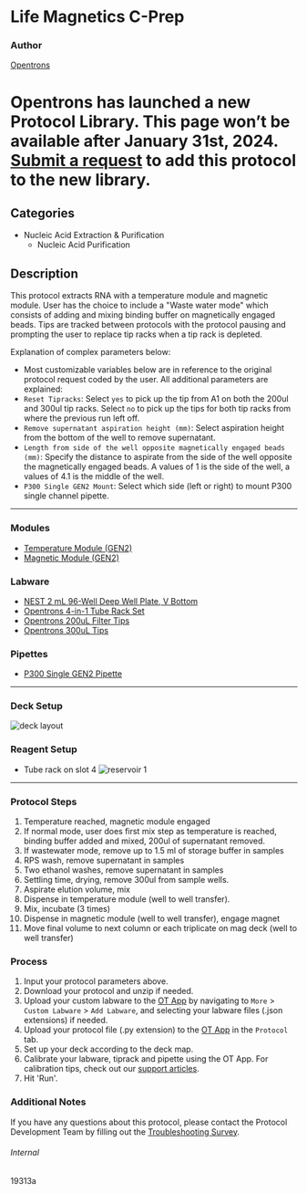 # Life Magnetics C-Prep

### Author
[Opentrons](https://opentrons.com/)


# Opentrons has launched a new Protocol Library. This page won’t be available after January 31st, 2024. [Submit a request](https://docs.google.com/forms/d/e/1FAIpQLSdYYp9QCKow4nn0KlCVsMS3HX0eJ0N9O7-erajKvcpT0lWbSg/viewform) to add this protocol to the new library.

## Categories
* Nucleic Acid Extraction & Purification
	* Nucleic Acid Purification

## Description
This protocol extracts RNA with a temperature module and magnetic module. User has the choice to include a "Waste water mode" which consists of adding and mixing binding buffer on magnetically engaged beads. Tips are tracked between protocols with the protocol pausing and prompting the user to replace tip racks when a tip rack is depleted.

Explanation of complex parameters below:
* Most customizable variables below are in reference to the original protocol request coded by the user. All additional parameters are explained:
* `Reset Tipracks`: Select `yes` to pick up the tip from A1 on both the 200ul and 300ul tip racks. Select `no` to pick up the tips for both tip racks from where the previous run left off.
* `Remove supernatant aspiration height (mm)`: Select aspiration height from the bottom of the well to remove supernatant.
* `Length from side of the well opposite magnetically engaged beads (mm)`: Specify the distance to aspirate from the side of the well opposite the magnetically engaged beads. A values of 1 is the side of the well, a values of 4.1 is the middle of the well.
* `P300 Single GEN2 Mount`: Select which side (left or right) to mount P300 single channel pipette.


---

### Modules
* [Temperature Module (GEN2)](https://shop.opentrons.com/collections/hardware-modules/products/tempdeck)
* [Magnetic Module (GEN2)](https://shop.opentrons.com/collections/hardware-modules/products/magdeck)

### Labware
* [NEST 2 mL 96-Well Deep Well Plate, V Bottom](https://shop.opentrons.com/collections/lab-plates/products/nest-0-2-ml-96-well-deep-well-plate-v-bottom)
* [Opentrons 4-in-1 Tube Rack Set](https://shop.opentrons.com/collections/racks-and-adapters/products/tube-rack-set-1)
* [Opentrons 200uL Filter Tips](https://shop.opentrons.com/collections/opentrons-tips/products/opentrons-300ul-tips)
* [Opentrons 300uL Tips](https://shop.opentrons.com/collections/opentrons-tips/products/opentrons-200ul-filter-tips)


### Pipettes
* [P300 Single GEN2 Pipette](https://shop.opentrons.com/collections/ot-2-robot/products/single-channel-electronic-pipette)


---

### Deck Setup
![deck layout](https://opentrons-protocol-library-website.s3.amazonaws.com/custom-README-images/19313a/Screen+Shot+2021-07-22+at+3.55.36+PM.png)

### Reagent Setup
* Tube rack on slot 4
![reservoir 1](https://opentrons-protocol-library-website.s3.amazonaws.com/custom-README-images/19313a/Screen+Shot+2021-07-22+at+3.56.17+PM.png)

---

### Protocol Steps
1. Temperature reached, magnetic module engaged
2. If normal mode, user does first mix step as temperature is reached, binding buffer added and mixed, 200ul of supernatant removed.
3. If wastewater mode, remove up to 1.5 ml of storage buffer in samples
4. RPS wash, remove supernatant in samples
5. Two ethanol washes, remove supernatant in samples
6. Settling time, drying, remove 300ul from sample wells.
7. Aspirate elution volume, mix
8. Dispense in temperature module (well to well transfer).
9. Mix, incubate (3 times)
10. Dispense in magnetic module (well to well transfer), engage magnet
11. Move final volume to next column or each triplicate on mag deck (well to well transfer)

### Process
1. Input your protocol parameters above.
2. Download your protocol and unzip if needed.
3. Upload your custom labware to the [OT App](https://opentrons.com/ot-app) by navigating to `More` > `Custom Labware` > `Add Labware`, and selecting your labware files (.json extensions) if needed.
4. Upload your protocol file (.py extension) to the [OT App](https://opentrons.com/ot-app) in the `Protocol` tab.
5. Set up your deck according to the deck map.
6. Calibrate your labware, tiprack and pipette using the OT App. For calibration tips, check out our [support articles](https://support.opentrons.com/en/collections/1559720-guide-for-getting-started-with-the-ot-2).
7. Hit 'Run'.

### Additional Notes
If you have any questions about this protocol, please contact the Protocol Development Team by filling out the [Troubleshooting Survey](https://protocol-troubleshooting.paperform.co/).

###### Internal
19313a
